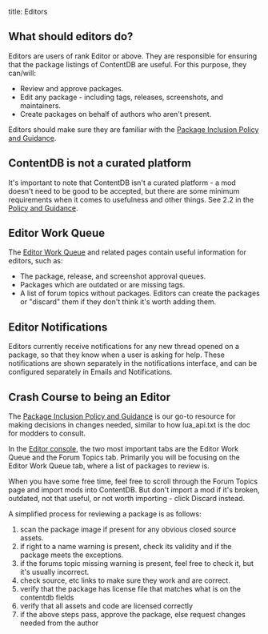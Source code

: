 title: Editors

## What should editors do?

Editors are users of rank Editor or above.
They are responsible for ensuring that the package listings of ContentDB are useful.
For this purpose, they can/will:

* Review and approve packages.
* Edit any package - including tags, releases, screenshots, and maintainers.
* Create packages on behalf of authors who aren't present.

Editors should make sure they are familiar with the
[Package Inclusion Policy and Guidance](/policy_and_guidance/).

## ContentDB is not a curated platform

It's important to note that ContentDB isn't a curated platform - a mod doesn't need to be good
to be accepted, but there are some minimum requirements when it comes to usefulness and other things.
See 2.2 in the [Policy and Guidance](/policy_and_guidance/).

## Editor Work Queue

The [Editor Work Queue](/todo/) and related pages contain useful information for editors, such as:

* The package, release, and screenshot approval queues.
* Packages which are outdated or are missing tags.
* A list of forum topics without packages.
  Editors can create the packages or "discard" them if they don't think it's worth adding them.

## Editor Notifications

Editors currently receive notifications for any new thread opened on a package, so that they
know when a user is asking for help. These notifications are shown separately in the notifications
interface, and can be configured separately in Emails and Notifications.

## Crash Course to being an Editor

The [Package Inclusion Policy and Guidance](/policy_and_guidance/) is our go-to resource for making decisions in 
changes needed, similar to how lua_api.txt is the doc for modders to consult.

In the [Editor console](/todo/), the two most important tabs are the Editor Work Queue and the Forum 
Topics tab. Primarily you will be focusing on the Editor Work Queue tab, where a list of packages to review is.

When you have some free time, feel free to scroll through the Forum Topics page and import mods into ContentDB.
But don't import a mod if it's broken, outdated, not that useful, or not worth importing - click Discard instead.

A simplified process for reviewing a package is as follows:

1. scan the package image if present for any obvious closed source assets.
2. if right to a name warning is present, check its validity and if the package meets 
   the exceptions.
3. if the forums topic missing warning is present, feel free to check it, but it's 
   usually incorrect.
4. check source, etc links to make sure they work and are correct.
5. verify that the package has license file that matches what is on the contentdb fields
6. verify that all assets and code are licensed correctly
7. if the above steps pass, approve the package, else request changes needed from the author
